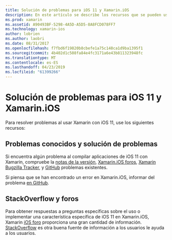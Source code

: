 ```yaml
---
title: Solución de problemas para iOS 11 y Xamarin.iOS
description: En este artículo se describe los recursos que se pueden usar para solucionar problemas al desarrollar aplicaciones de Xamarin.iOS. Se tratan de informes de errores, notas, el blog de versiones de Xamarin y opciones de soporte técnico.
ms.prod: xamarin
ms.assetid: A90493BF-5298-4A5D-A5D5-8A8FCD078FF7
ms.technology: xamarin-ios
author: lobrien
ms.author: laobri
ms.date: 08/31/2017
ms.openlocfilehash: f7fbd6f19820b8cbefe1a75c148ca1d9ba1395f1
ms.sourcegitcommit: 4b402d1c508fa84e4fc3171a6e43b811323948fc
ms.translationtype: MT
ms.contentlocale: es-ES
ms.lasthandoff: 04/23/2019
ms.locfileid: "61399266"
---
```

# <a name="troubleshooting-tips-for-ios-11-and-xamarinios"></a>Solución de problemas para iOS 11 y Xamarin.iOS

Para resolver problemas al usar Xamarin con iOS 11, use los siguientes recursos:

## <a name="known-issues-and-troubleshooting"></a>Problemas conocidos y solución de problemas

Si encuentra algún problema al compilar aplicaciones de iOS 11 con Xamarin, compruebe la [notas de la versión](https://docs.microsoft.com/xamarin/ios/release-notes/), [Xamarin.iOS foros](https://forums.xamarin.com/categories/ios), [Xamarin Bugzilla Tracker](https://bugzilla.xamarin.com/query.cgi?product=iOS), y [ GitHub](https://github.com/xamarin/xamarin-macios/issues) problemas existentes.

Si piensa que se han encontrado un error en Xamarin.iOS, informar del problema [en GitHub](https://github.com/xamarin/xamarin-macios/issues).

## <a name="forums-and-stackoverflow"></a>StackOverflow y foros

Para obtener respuestas a preguntas específicas sobre el uso o implementar una característica específica de iOS 11 en Xamarin.iOS, Xamarin [iOS foro](http://forums.xamarin.com/categories/ios) proporciona una gran cantidad de información. [StackOverflow](https://stackoverflow.com/search?tab=newest&q=xamarin) es otra buena fuente de información a los usuarios le ayuda a los usuarios.
